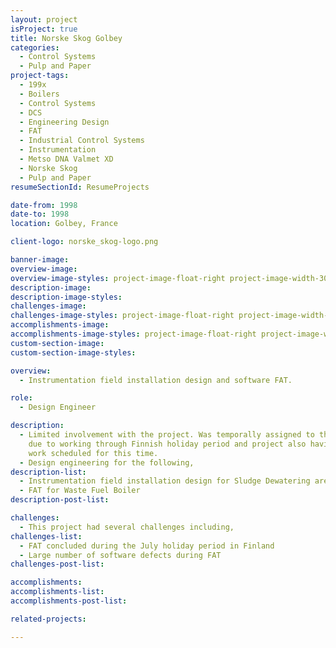```yaml
---
layout: project
isProject: true
title: Norske Skog Golbey
categories:
  - Control Systems
  - Pulp and Paper
project-tags:
  - 199x
  - Boilers
  - Control Systems
  - DCS
  - Engineering Design
  - FAT
  - Industrial Control Systems
  - Instrumentation
  - Metso DNA Valmet XD
  - Norske Skog
  - Pulp and Paper
resumeSectionId: ResumeProjects

date-from: 1998
date-to: 1998
location: Golbey, France

client-logo: norske_skog-logo.png

banner-image:
overview-image:
overview-image-styles: project-image-float-right project-image-width-30
description-image:
description-image-styles:
challenges-image:
challenges-image-styles: project-image-float-right project-image-width-40
accomplishments-image:
accomplishments-image-styles: project-image-float-right project-image-width-40
custom-section-image:
custom-section-image-styles:

overview:
  - Instrumentation field installation design and software FAT.

role:
  - Design Engineer

description:
  - Limited involvement with the project. Was temporally assigned to the project
    due to working through Finnish holiday period and project also having
    work scheduled for this time.
  - Design engineering for the following,
description-list:
  - Instrumentation field installation design for Sludge Dewatering area
  - FAT for Waste Fuel Boiler
description-post-list:

challenges:
  - This project had several challenges including,
challenges-list:    
  - FAT concluded during the July holiday period in Finland
  - Large number of software defects during FAT
challenges-post-list:    

accomplishments:
accomplishments-list:    
accomplishments-post-list:    

related-projects:

---
```

